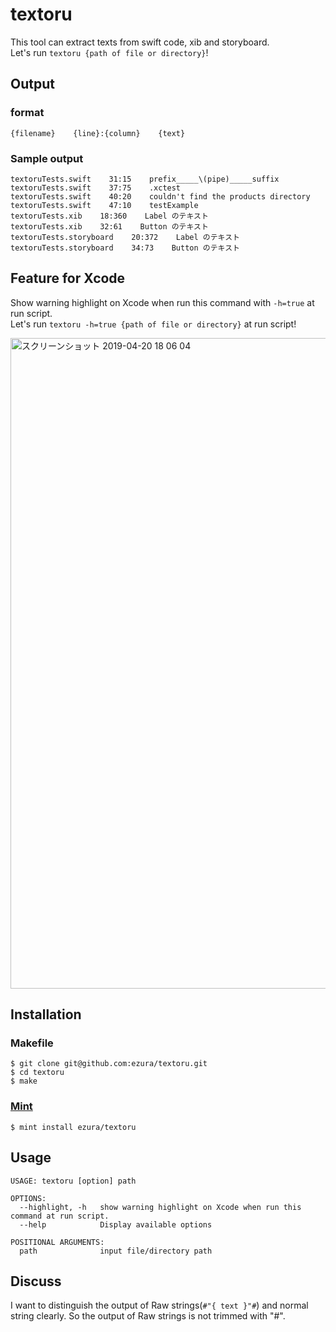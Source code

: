 # textoru

This tool can extract texts from swift code, xib and storyboard.  
Let's run `textoru {path of file or directory}`!

## Output
### format
```
{filename}    {line}:{column}    {text}
```

### Sample output
```
textoruTests.swift    31:15    prefix_____\(pipe)_____suffix
textoruTests.swift    37:75    .xctest
textoruTests.swift    40:20    couldn't find the products directory
textoruTests.swift    47:10    testExample
textoruTests.xib    18:360    Label のテキスト
textoruTests.xib    32:61    Button のテキスト
textoruTests.storyboard    20:372    Label のテキスト
textoruTests.storyboard    34:73    Button のテキスト
```

## Feature for Xcode
Show warning highlight on Xcode when run this command with `-h=true` at run script.  
Let's run `textoru -h=true {path of file or directory}` at run script!

<img width="1041" alt="スクリーンショット 2019-04-20 18 06 04" src="https://user-images.githubusercontent.com/2020337/56455271-42984e00-6397-11e9-8f87-0defd55a07dc.png">

## Installation
### Makefile

```shell
$ git clone git@github.com:ezura/textoru.git
$ cd textoru
$ make
```

### [Mint](https://github.com/yonaskolb/mint)

```shell
$ mint install ezura/textoru
```

## Usage

```
USAGE: textoru [option] path

OPTIONS:
  --highlight, -h   show warning highlight on Xcode when run this command at run script.
  --help            Display available options

POSITIONAL ARGUMENTS:
  path              input file/directory path
```

## Discuss

I want to distinguish the output of Raw strings(`#"{ text }"#`) and normal string clearly.
So the output of Raw strings is not trimmed with "#".
